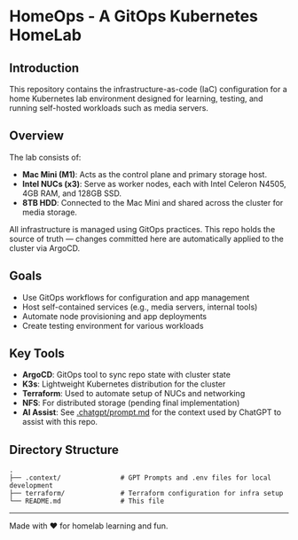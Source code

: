 # HomeOps - A GitOps Kubernetes HomeLab

## Introduction

This repository contains the infrastructure-as-code (IaC) configuration for a home Kubernetes lab environment designed for learning, testing, and running self-hosted workloads such as media servers.

## Overview

The lab consists of:
- **Mac Mini (M1)**: Acts as the control plane and primary storage host.
- **Intel NUCs (x3)**: Serve as worker nodes, each with Intel Celeron N4505, 4GB RAM, and 128GB SSD.
- **8TB HDD**: Connected to the Mac Mini and shared across the cluster for media storage.

All infrastructure is managed using GitOps practices. This repo holds the source of truth — changes committed here are automatically applied to the cluster via ArgoCD.

## Goals

- Use GitOps workflows for configuration and app management
- Host self-contained services (e.g., media servers, internal tools)
- Automate node provisioning and app deployments
- Create testing environment for various workloads

## Key Tools

- **ArgoCD**: GitOps tool to sync repo state with cluster state
- **K3s**: Lightweight Kubernetes distribution for the cluster
- **Terraform**: Used to automate setup of NUCs and networking
- **NFS**: For distributed storage (pending final implementation)
- **AI Assist**: See [.chatgpt/prompt.md](.chatgpt/prompt.md) for the context used by ChatGPT to assist with this repo.

## Directory Structure

```
.
├── .context/               # GPT Prompts and .env files for local development
├── terraform/              # Terraform configuration for infra setup
└── README.md               # This file
```

---
Made with ❤️ for homelab learning and fun.
